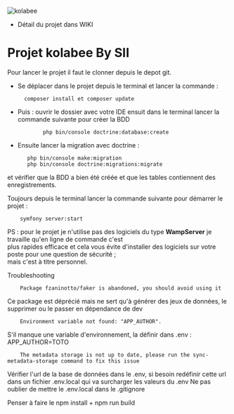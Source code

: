 ![kolabee](https://kolabee.com/wp-content/uploads/2020/12/Kolabee-Logotype.png)

* Détail du projet dans WIKI 
# Projet kolabee By SII

Pour lancer le projet il faut le clonner depuis le depot git.

* Se déplacer dans le projet depuis le terminal et lancer la commande :
    
        composer install et composer update

* Puis : ouvrir le dossier avec votre IDE ensuit dans le terminal lancer la commande suivante pour créer la BDD
            
              php bin/console doctrine:database:create
* Ensuite lancer la migration avec doctrine :

         php bin/console make:migration
         php bin/console doctrine:migrations:migrate
et vérifier que la BDD a bien été créée et que les tables contiennent des enregistrements.

Toujours depuis le terminal lancer la commande suivante pour démarrer le projet :

        symfony server:start

PS : pour le projet je n'utilise pas des logiciels du type **WampServer** je travaille qu'en ligne de commande c'est  
plus rapides efficace et cela vous évite d'installer des logiciels sur votre poste pour une question de sécurité ;  
mais c'est à titre personnel.



Troubleshooting

        Package fzaninotto/faker is abandoned, you should avoid using it
Ce package est déprécié mais ne sert qu'à générer des jeux de données, le supprimer ou le passer en dépendance de dev

        Environment variable not found: "APP_AUTHOR".  
S'il manque une variable d'environnement, la définir dans .env : APP_AUTHOR=TOTO

        The metadata storage is not up to date, please run the sync-metadata-storage command to fix this issue
Vérifier l'url de la base de données dans le .env, si besoin redéfinir cette url dans un fichier .env.local qui va surcharger les valeurs du .env
Ne pas oublier de mettre le .env.local dans le .gitignore

Penser à faire le npm install + npm run build
